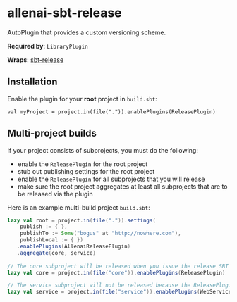 # allenai-sbt-release

AutoPlugin that provides a custom versioning scheme.

**Required by**: `LibraryPlugin`

**Wraps**: [sbt-release](https://github.com/sbt/sbt-release)

## Installation

Enable the plugin for your **root** project in `build.sbt`:

```
val myProject = project.in(file(".")).enablePlugins(ReleasePlugin)
```

## Multi-project builds
If your project consists of subprojects, you must do the following:

- enable the `ReleasePlugin` for the root project
- stub out publishing settings for the root project
- enable the `ReleasePlugin` for all subprojects that you will release
- make sure the root project aggregates at least all subprojects that are to be released via the plugin

Here is an example multi-build project `build.sbt`:

```scala
lazy val root = project.in(file(".")).settings(
    publish := { },
    publishTo := Some("bogus" at "http://nowhere.com"),
    publishLocal := { })
   .enablePlugins(AllenaiReleasePlugin)
   .aggregate(core, service)
   
// The core subproject will be released when you issue the release SBT command   
lazy val core = project.in(file("core")).enablePlugins(ReleasePlugin)

// The service subproject will not be released because the ReleasePlugin is not enabled
lazy val service = project.in(file("service")).enablePlugins(WebServicePlugin)
```
